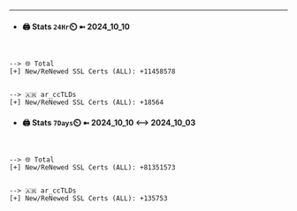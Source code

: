 

---
- #### 🖨️ **Stats** `24Hr`⏲️ ➼ 2024_10_10
```console


--> 🌐 Total
[+] New/ReNewed SSL Certs (ALL): +11458578


--> 🇦🇷 ar_ccTLDs
[+] New/ReNewed SSL Certs (ALL): +18564

```

- #### 🖨️ **Stats** `7Days`⏲️ ➼ 2024_10_10 <--> 2024_10_03
```console


--> 🌐 Total
[+] New/ReNewed SSL Certs (ALL): +81351573


--> 🇦🇷 ar_ccTLDs
[+] New/ReNewed SSL Certs (ALL): +135753

```


